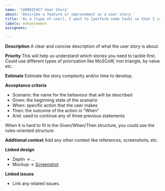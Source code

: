 ```yaml
---
name: '\U0001F4C7 User Story'
about: 'Describe a feature or improvement as a user story.'
title: 'As a [type of user], I want to [perform some task] so that I can [achieve some goal]'
labels: enhancement
assignees: ''

---
```


**Description**
A clear and concise description of what the user story is about.

**Priority**
This will help us understand which stories you need to tackle first. Could use different types of priorization like MoSCoW, iron triangle, by value etc.

**Estimate**
Estimate the story complexity and/or time to develop.

**Acceptance criteria**
- Scenario: the name for the behaviour that will be described
- Given:  the beginning state of the scenario
- When: specific action that the user makes
- Then: the outcome of the action in “When”
- And: used to continue any of three previous statements

When it is hard to fit in the Given/When/Then structure, you could use the rules-oriented structure.

**Additional context**
Add any other context like references, screenshots, etc.

**Linked design**
- Zeplin → ...
- Mockup → [Screenshot](...)

**Linked issues**
- Link any related issues.
